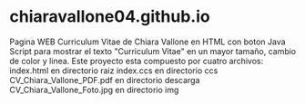 # chiaravallone04.github.io
Pagina WEB Curriculum Vitae de Chiara Vallone en HTML con boton Java Script para mostrar el texto "Curriculum Vitae" en un mayor tamaño, cambio de color y linea.
Este proyecto esta compuesto por cuatro archivos:
index.html en directorio raiz
index.ccs en directorio ccs
CV_Chiara_Vallone_PDF.pdf en directorio descarga
CV_Chiara_Vallone_Foto.jpg en directorio img

